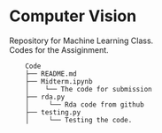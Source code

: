 # Computer Vision
Repository for Machine Learning Class.<br>
Codes for the Assiginment.
```
    Code
    ├── README.md
    ├── Midterm.ipynb
    │    └── The code for submission
    ├── rda.py
    │     └── Rda code from github
    ├── testing.py
    │     └── Testing the code.
```